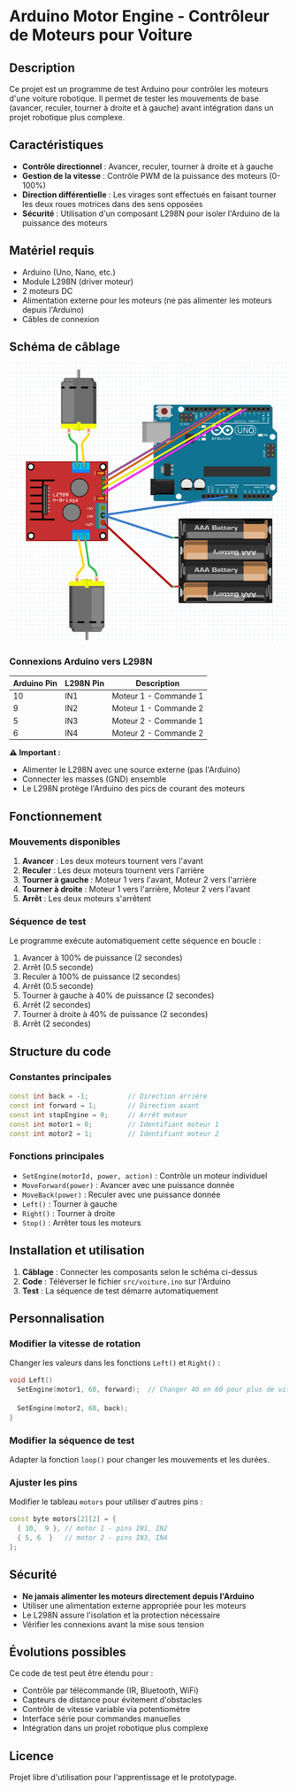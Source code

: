 # Arduino Motor Engine - Contrôleur de Moteurs pour Voiture

## Description

Ce projet est un programme de test Arduino pour contrôler les moteurs d'une voiture robotique. Il permet de tester les mouvements de base (avancer, reculer, tourner à droite et à gauche) avant intégration dans un projet robotique plus complexe.

## Caractéristiques

- **Contrôle directionnel** : Avancer, reculer, tourner à droite et à gauche
- **Gestion de la vitesse** : Contrôle PWM de la puissance des moteurs (0-100%)
- **Direction différentielle** : Les virages sont effectués en faisant tourner les deux roues motrices dans des sens opposées
- **Sécurité** : Utilisation d'un composant L298N pour isoler l'Arduino de la puissance des moteurs

## Matériel requis

- Arduino (Uno, Nano, etc.)
- Module L298N (driver moteur)
- 2 moteurs DC
- Alimentation externe pour les moteurs (ne pas alimenter les moteurs depuis l'Arduino)
- Câbles de connexion

## Schéma de câblage

![Schéma de câblage](docs/scheme.png)

### Connexions Arduino vers L298N

| Arduino Pin | L298N Pin | Description |
|-------------|-----------|-------------|
| 10 | IN1 | Moteur 1 - Commande 1 |
| 9  | IN2 | Moteur 1 - Commande 2 |
| 5  | IN3 | Moteur 2 - Commande 1 |
| 6  | IN4 | Moteur 2 - Commande 2 |

**⚠️ Important :** 
- Alimenter le L298N avec une source externe (pas l'Arduino)
- Connecter les masses (GND) ensemble
- Le L298N protège l'Arduino des pics de courant des moteurs

## Fonctionnement

### Mouvements disponibles

1. **Avancer** : Les deux moteurs tournent vers l'avant
2. **Reculer** : Les deux moteurs tournent vers l'arrière  
3. **Tourner à gauche** : Moteur 1 vers l'avant, Moteur 2 vers l'arrière
4. **Tourner à droite** : Moteur 1 vers l'arrière, Moteur 2 vers l'avant
5. **Arrêt** : Les deux moteurs s'arrêtent

### Séquence de test

Le programme exécute automatiquement cette séquence en boucle :

1. Avancer à 100% de puissance (2 secondes)
2. Arrêt (0.5 seconde)
3. Reculer à 100% de puissance (2 secondes)
4. Arrêt (0.5 seconde)
5. Tourner à gauche à 40% de puissance (2 secondes)
6. Arrêt (2 secondes)
7. Tourner à droite à 40% de puissance (2 secondes)
8. Arrêt (2 secondes)

## Structure du code

### Constantes principales

```cpp
const int back = -1;          // Direction arrière
const int forward = 1;        // Direction avant
const int stopEngine = 0;     // Arrêt moteur
const int motor1 = 0;         // Identifiant moteur 1
const int motor2 = 1;         // Identifiant moteur 2
```

### Fonctions principales

- `SetEngine(motorId, power, action)` : Contrôle un moteur individuel
- `MoveForward(power)` : Avancer avec une puissance donnée
- `MoveBack(power)` : Reculer avec une puissance donnée
- `Left()` : Tourner à gauche
- `Right()` : Tourner à droite
- `Stop()` : Arrêter tous les moteurs

## Installation et utilisation

1. **Câblage** : Connecter les composants selon le schéma ci-dessus
2. **Code** : Téléverser le fichier `src/voiture.ino` sur l'Arduino
3. **Test** : La séquence de test démarre automatiquement

## Personnalisation

### Modifier la vitesse de rotation

Changer les valeurs dans les fonctions `Left()` et `Right()` :

```cpp
void Left()
  SetEngine(motor1, 60, forward);  // Changer 40 en 60 pour plus de vitesse

  SetEngine(motor2, 60, back);
}
```

### Modifier la séquence de test

Adapter la fonction `loop()` pour changer les mouvements et les durées.

### Ajuster les pins

Modifier le tableau `motors` pour utiliser d'autres pins :

```cpp
const byte motors[2][2] = {
  { 10,  9 }, // motor 1 - pins IN1, IN2
  { 5, 6  }   // motor 2 - pins IN3, IN4
};
```

## Sécurité

- **Ne jamais alimenter les moteurs directement depuis l'Arduino**
- Utiliser une alimentation externe appropriée pour les moteurs
- Le L298N assure l'isolation et la protection nécessaire
- Vérifier les connexions avant la mise sous tension

## Évolutions possibles

Ce code de test peut être étendu pour :
- Contrôle par télécommande (IR, Bluetooth, WiFi)
- Capteurs de distance pour évitement d'obstacles
- Contrôle de vitesse variable via potentiomètre
- Interface série pour commandes manuelles
- Intégration dans un projet robotique plus complexe

## Licence

Projet libre d'utilisation pour l'apprentissage et le prototypage.